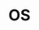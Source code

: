 ---
title: OS
layout: collection
permalink: /os/
collection: OS
entries_layout: grid
classes: wide
---